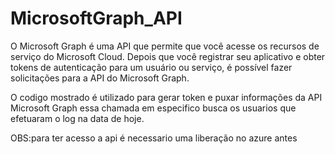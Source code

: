 # MicrosoftGraph_API

O Microsoft Graph é uma API que permite que você acesse os recursos de serviço do Microsoft Cloud. Depois que você registrar seu aplicativo e obter tokens de autenticação para um usuário ou serviço, é possível fazer solicitações para a API do Microsoft Graph.

O codigo mostrado é utilizado para gerar token e puxar informações da API Microsoft Graph essa chamada em especifico busca os usuarios que efetuaram o log na data de hoje. 

OBS:para ter acesso a api é necessario uma liberação no azure antes
